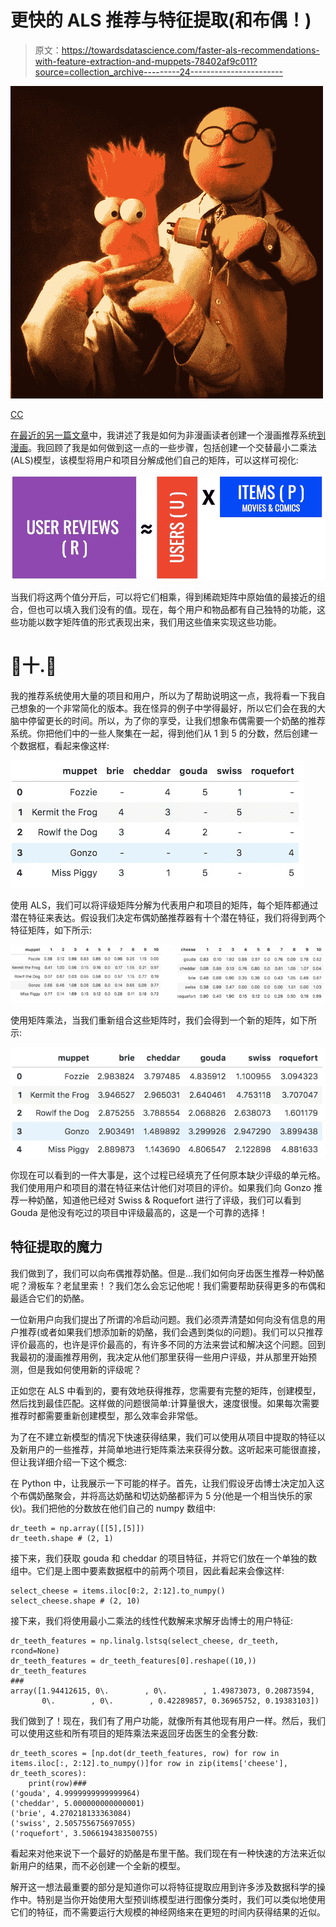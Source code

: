 # 更快的 ALS 推荐与特征提取(和布偶！)

> 原文：<https://towardsdatascience.com/faster-als-recommendations-with-feature-extraction-and-muppets-78402af9c011?source=collection_archive---------24----------------------->

![](img/eb6a91ba4ca49d8dae99cce132328486.png)

[CC](https://www.flickr.com/photos/42242019@N00/6906714977)

[在最近的另一篇文章](https://medium.com/@johnnaujoks/creating-a-comic-book-recommendation-system-for-non-comic-readers-e56a5c68c798)中，我讲述了我是如何为非漫画读者创建一个漫画推荐系统[到漫画](http://www.intocomics.club/)。我回顾了我是如何做到这一点的一些步骤，包括创建一个交替最小二乘法(ALS)模型，该模型将用户和项目分解成他们自己的矩阵，可以这样可视化:

![](img/a03484f5cd519fe94bc6ad20a7fea7e7.png)

当我们将这两个值分开后，可以将它们相乘，得到稀疏矩阵中原始值的最接近的组合，但也可以填入我们没有的值。现在，每个用户和物品都有自己独特的功能，这些功能以数字矩阵值的形式表现出来，我们用这些值来实现这些功能。

# 🐸十.🧀

我的推荐系统使用大量的项目和用户，所以为了帮助说明这一点，我将看一下我自己想象的一个非常简化的版本。我在怪异的例子中学得最好，所以它们会在我的大脑中停留更长的时间。所以，为了你的享受，让我们想象布偶需要一个奶酪的推荐系统。你把他们中的一些人聚集在一起，得到他们从 1 到 5 的分数，然后创建一个数据框，看起来像这样:

![](img/2a9a6f1e5646ce1aa5ffb2252a0ef24d.png)

使用 ALS，我们可以将评级矩阵分解为代表用户和项目的矩阵，每个矩阵都通过潜在特征来表达。假设我们决定布偶奶酪推荐器有十个潜在特征，我们将得到两个特征矩阵，如下所示:

![](img/703e6302d72b0ebe511f85315b334292.png)

使用矩阵乘法，当我们重新组合这些矩阵时，我们会得到一个新的矩阵，如下所示:

![](img/3b83f1a9b0be0d7f09d6b8f528953bf9.png)

你现在可以看到的一件大事是，这个过程已经填充了任何原本缺少评级的单元格。我们使用用户和项目的潜在特征来估计他们对项目的评价。如果我们向 Gonzo 推荐一种奶酪，知道他已经对 Swiss & Roquefort 进行了评级，我们可以看到 Gouda 是他没有吃过的项目中评级最高的，这是一个可靠的选择！

## 特征提取的魔力

我们做到了，我们可以向布偶推荐奶酪。但是…我们如何向牙齿医生推荐一种奶酪呢？滑板车？老鼠里索！？我们怎么会忘记他呢！我们需要帮助获得更多的布偶和最适合它们的奶酪。

一位新用户向我们提出了所谓的冷启动问题。我们必须弄清楚如何向没有信息的用户推荐(或者如果我们想添加新的奶酪，我们会遇到类似的问题)。我们可以只推荐评价最高的，也许是评价最高的，有许多不同的方法来尝试和解决这个问题。回到我最初的漫画推荐用例，我决定从他们那里获得一些用户评级，并从那里开始预测，但是我如何使用新的评级呢？

正如您在 ALS 中看到的，要有效地获得推荐，您需要有完整的矩阵，创建模型，然后找到最佳匹配。这样做的问题很简单:计算量很大，速度很慢。如果每次需要推荐时都需要重新创建模型，那么效率会非常低。

为了在不建立新模型的情况下快速获得结果，我们可以使用从项目中提取的特征以及新用户的一些推荐，并简单地进行矩阵乘法来获得分数。这听起来可能很直接，但让我详细介绍一下这个概念:

在 Python 中，让我展示一下可能的样子。首先，让我们假设牙齿博士决定加入这个布偶奶酪聚会，并将高达奶酪和切达奶酪都评为 5 分(他是一个相当快乐的家伙)。我们把他的分数放在他们自己的 numpy 数组中:

```
dr_teeth = np.array([[5],[5]])
dr_teeth.shape # (2, 1)
```

接下来，我们获取 gouda 和 cheddar 的项目特征，并将它们放在一个单独的数组中。它们是上图中要素数据框中的前两个项目，因此看起来会像这样:

```
select_cheese = items.iloc[0:2, 2:12].to_numpy()
select_cheese.shape # (2, 10)
```

接下来，我们将使用最小二乘法的线性代数解来求解牙齿博士的用户特征:

```
dr_teeth_features = np.linalg.lstsq(select_cheese, dr_teeth, rcond=None)
dr_teeth_features = dr_teeth_features[0].reshape((10,))
dr_teeth_features
###
array([1.94412615, 0\.        , 0\.        , 1.49873073, 0.20873594,
       0\.        , 0\.        , 0.42289857, 0.36965752, 0.19383103])
```

我们做到了！现在，我们有了用户功能，就像所有其他现有用户一样。然后，我们可以使用这些和所有项目的矩阵乘法来返回牙齿医生的全套分数:

```
dr_teeth_scores = [np.dot(dr_teeth_features, row) for row in items.iloc[:, 2:12].to_numpy()]for row in zip(items['cheese'], dr_teeth_scores):
    print(row)###
('gouda', 4.9999999999999964)
('cheddar', 5.000000000000001)
('brie', 4.270218133363084)
('swiss', 2.505755675697055)
('roquefort', 3.5066194383500755)
```

看起来对他来说下一个最好的奶酪是布里干酪。我们现在有一种快速的方法来近似新用户的结果，而不必创建一个全新的模型。

解开这一想法最重要的部分是知道你可以将特征提取应用到许多涉及数据科学的操作中。特别是当你开始使用大型预训练模型进行图像分类时，我们可以类似地使用它们的特征，而不需要运行大规模的神经网络来在更短的时间内获得结果的近似。